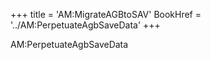 +++
title = 'AM:MigrateAGBtoSAV'
BookHref = '../AM:PerpetuateAgbSaveData'
+++

AM:PerpetuateAgbSaveData
